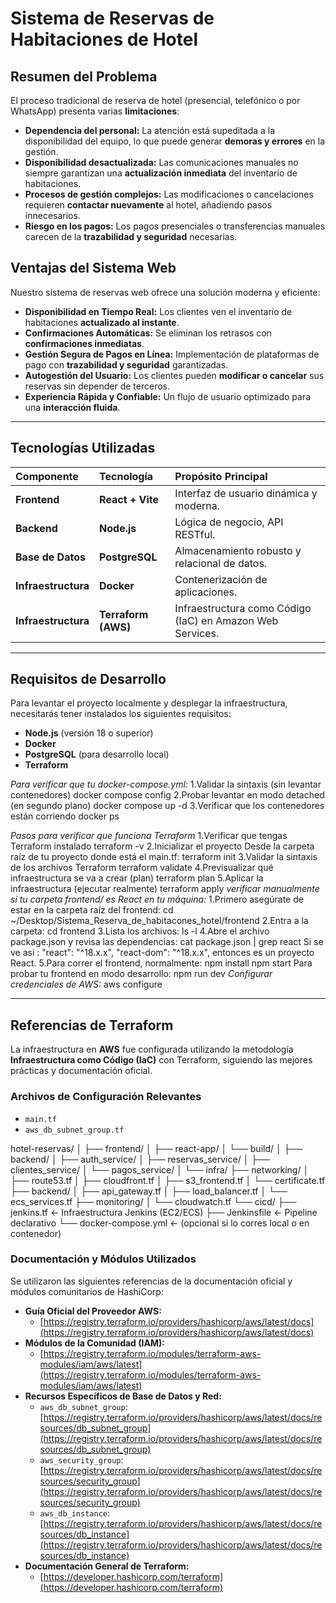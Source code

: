 # Sistema de Reservas de Habitaciones de Hotel

## Resumen del Problema

El proceso tradicional de reserva de hotel (presencial, telefónico o por WhatsApp) presenta varias **limitaciones**:

- **Dependencia del personal:** La atención está supeditada a la disponibilidad del equipo, lo que puede generar **demoras y errores** en la gestión.
- **Disponibilidad desactualizada:** Las comunicaciones manuales no siempre garantizan una **actualización inmediata** del inventario de habitaciones.
- **Procesos de gestión complejos:** Las modificaciones o cancelaciones requieren **contactar nuevamente** al hotel, añadiendo pasos innecesarios.
- **Riesgo en los pagos:** Los pagos presenciales o transferencias manuales carecen de la **trazabilidad y seguridad** necesarias.

## Ventajas del Sistema Web

Nuestro sistema de reservas web ofrece una solución moderna y eficiente:

- **Disponibilidad en Tiempo Real:** Los clientes ven el inventario de habitaciones **actualizado al instante**.
- **Confirmaciones Automáticas:** Se eliminan los retrasos con **confirmaciones inmediatas**.
- **Gestión Segura de Pagos en Línea:** Implementación de plataformas de pago con **trazabilidad y seguridad** garantizadas.
- **Autogestión del Usuario:** Los clientes pueden **modificar o cancelar** sus reservas sin depender de terceros.
- **Experiencia Rápida y Confiable:** Un flujo de usuario optimizado para una **interacción fluida**.

---

## Tecnologías Utilizadas

| Componente          | Tecnología          | Propósito Principal                                       |
| :------------------ | :------------------ | :-------------------------------------------------------- |
| **Frontend**        | **React + Vite**    | Interfaz de usuario dinámica y moderna.                   |
| **Backend**         | **Node.js**         | Lógica de negocio, API RESTful.                           |
| **Base de Datos**   | **PostgreSQL**      | Almacenamiento robusto y relacional de datos.             |
| **Infraestructura** | **Docker**          | Contenerización de aplicaciones.                          |
| **Infraestructura** | **Terraform (AWS)** | Infraestructura como Código (IaC) en Amazon Web Services. |

---

## Requisitos de Desarrollo

Para levantar el proyecto localmente y desplegar la infraestructura, necesitarás tener instalados los siguientes requisitos:

- **Node.js** (versión 18 o superior)
- **Docker**
- **PostgreSQL** (para desarrollo local)
- **Terraform**

_Para verificar que tu docker-compose.yml:_
1.Validar la sintaxis (sin levantar contenedores)
docker compose config
2.Probar levantar en modo detached (en segundo plano)
docker compose up -d
3.Verificar que los contenedores están corriendo
docker ps

_Pasos para verificar que funciona Terraform_
1.Verificar que tengas Terraform instalado
terraform -v
2.Inicializar el proyecto
Desde la carpeta raíz de tu proyecto donde está el main.tf:
terraform init
3.Validar la sintaxis de los archivos Terraform
terraform validate
4.Previsualizar qué infraestructura se va a crear (plan)
terraform plan
5.Aplicar la infraestructura (ejecutar realmente)
terraform apply
_verificar manualmente si tu carpeta frontend/ es React en tu máquina:_
1.Primero asegúrate de estar en la carpeta raíz del frontend:
cd ~/Desktop/Sistema_Reserva_de_habitacones_hotel/frontend
2.Entra a la carpeta:
cd frontend
3.Lista los archivos:
ls -l
4.Abre el archivo package.json y revisa las dependencias:
cat package.json | grep react
Si se ve asi :
"react": "^18.x.x",
"react-dom": "^18.x.x",
entonces es un proyecto React.
5.Para correr el frontend, normalmente:
npm install
npm start
Para probar tu frontend en modo desarrollo:
npm run dev
_Configurar credenciales de AWS:_
aws configure

---

## Referencias de Terraform

La infraestructura en **AWS** fue configurada utilizando la metodología **Infraestructura como Código (IaC)** con Terraform, siguiendo las mejores prácticas y documentación oficial.

### Archivos de Configuración Relevantes

- `main.tf`
- `aws_db_subnet_group.tf`

hotel-reservas/
│
├── frontend/
│   ├── react-app/
│   └── build/
│
├── backend/
│   ├── auth_service/
│   ├── reservas_service/
│   ├── clientes_service/
│   └── pagos_service/
│
└── infra/
    ├── networking/
    │   ├── route53.tf
    │   ├── cloudfront.tf
    │   ├── s3_frontend.tf
    │   └── certificate.tf
    ├── backend/
    │   ├── api_gateway.tf
    │   ├── load_balancer.tf
    │   └── ecs_services.tf
    ├── monitoring/
    │   └── cloudwatch.tf
    └── cicd/
        ├── jenkins.tf           ← Infraestructura Jenkins (EC2/ECS)
        ├── Jenkinsfile          ← Pipeline declarativo
        └── docker-compose.yml   ← (opcional si lo corres local o en contenedor)

### Documentación y Módulos Utilizados

Se utilizaron las siguientes referencias de la documentación oficial y módulos comunitarios de HashiCorp:

- **Guía Oficial del Proveedor AWS:**
  - [https://registry.terraform.io/providers/hashicorp/aws/latest/docs](https://registry.terraform.io/providers/hashicorp/aws/latest/docs)
- **Módulos de la Comunidad (IAM):**
  - [https://registry.terraform.io/modules/terraform-aws-modules/iam/aws/latest](https://registry.terraform.io/modules/terraform-aws-modules/iam/aws/latest)
- **Recursos Específicos de Base de Datos y Red:**
  - `aws_db_subnet_group`: [https://registry.terraform.io/providers/hashicorp/aws/latest/docs/resources/db_subnet_group](https://registry.terraform.io/providers/hashicorp/aws/latest/docs/resources/db_subnet_group)
  - `aws_security_group`: [https://registry.terraform.io/providers/hashicorp/aws/latest/docs/resources/security_group](https://registry.terraform.io/providers/hashicorp/aws/latest/docs/resources/security_group)
  - `aws_db_instance`: [https://registry.terraform.io/providers/hashicorp/aws/latest/docs/resources/db_instance](https://registry.terraform.io/providers/hashicorp/aws/latest/docs/resources/db_instance)
- **Documentación General de Terraform:**
  - [https://developer.hashicorp.com/terraform](https://developer.hashicorp.com/terraform)
